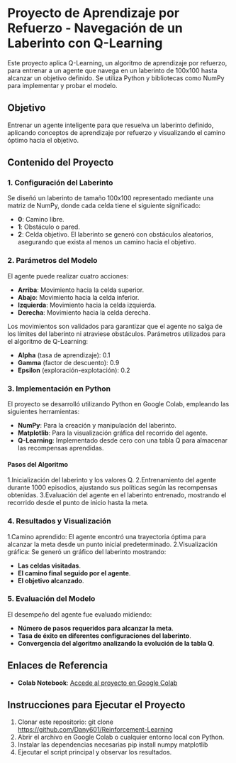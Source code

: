 # Proyecto de Aprendizaje por Refuerzo - Navegación de un Laberinto con Q-Learning
Este proyecto aplica Q-Learning, un algoritmo de aprendizaje por refuerzo, para entrenar a un agente que navega en un laberinto de 100x100 hasta alcanzar un objetivo definido. Se utiliza Python y bibliotecas como NumPy para implementar y probar el modelo.

## Objetivo
Entrenar un agente inteligente para que resuelva un laberinto definido, aplicando conceptos de aprendizaje por refuerzo y visualizando el camino óptimo hacia el objetivo.

## Contenido del Proyecto
### 1. Configuración del Laberinto
Se diseñó un laberinto de tamaño 100x100 representado mediante una matriz de NumPy, donde cada celda tiene el siguiente significado:

- **0**: Camino libre. 
- **1**: Obstáculo o pared.
- **2**: Celda objetivo.
El laberinto se generó con obstáculos aleatorios, asegurando que exista al menos un camino hacia el objetivo.

### 2. Parámetros del Modelo
El agente puede realizar cuatro acciones:

- **Arriba**: Movimiento hacia la celda superior.
- **Abajo**: Movimiento hacia la celda inferior.
- **Izquierda**: Movimiento hacia la celda izquierda.
- **Derecha**: Movimiento hacia la celda derecha.

Los movimientos son validados para garantizar que el agente no salga de los límites del laberinto ni atraviese obstáculos.
Parámetros utilizados para el algoritmo de Q-Learning:

- **Alpha** (tasa de aprendizaje): 0.1
- **Gamma** (factor de descuento): 0.9
- **Epsilon** (exploración-explotación): 0.2
### 3. Implementación en Python
El proyecto se desarrolló utilizando Python en Google Colab, empleando las siguientes herramientas:

- **NumPy**: Para la creación y manipulación del laberinto.
- **Matplotlib**: Para la visualización gráfica del recorrido del agente.
- **Q-Learning**: Implementado desde cero con una tabla Q para almacenar las recompensas aprendidas.
#### Pasos del Algoritmo
1.Inicialización del laberinto y los valores Q.
2.Entrenamiento del agente durante 1000 episodios, ajustando sus políticas según las recompensas obtenidas.
3.Evaluación del agente en el laberinto entrenado, mostrando el recorrido desde el punto de inicio hasta la meta.
### 4. Resultados y Visualización
1.Camino aprendido: El agente encontró una trayectoria óptima para alcanzar la meta desde un punto inicial predeterminado.
2.Visualización gráfica: Se generó un gráfico del laberinto mostrando:
- **Las celdas visitadas**.
- **El camino final seguido por el agente**.
- **El objetivo alcanzado**.
### 5. Evaluación del Modelo
El desempeño del agente fue evaluado midiendo:

- **Número de pasos requeridos para alcanzar la meta**.
- **Tasa de éxito en diferentes configuraciones del laberinto**.
- **Convergencia del algoritmo analizando la evolución de la tabla Q**.
## Enlaces de Referencia
- **Colab Notebook**: [Accede al proyecto en Google Colab](https://colab.research.google.com/drive/12FNrzMPZjzK_xPW-vf1gH492r_l32rIM#scrollTo=05ym1zUgJo5B)

## Instrucciones para Ejecutar el Proyecto
1. Clonar este repositorio:
        git clone https://github.com/Dany601/Reinforcement-Learning
2. Abrir el archivo en Google Colab o cualquier entorno local con Python.
3. Instalar las dependencias necesarias
        pip install numpy matplotlib
4. Ejecutar el script principal y observar los resultados.
